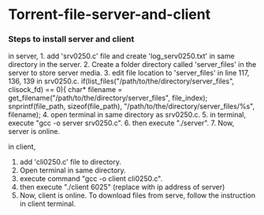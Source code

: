 # Torrent-file-server-and-client

<h3> Steps to install server and client </h3>

<p>
in server,
   1. add 'srv0250.c' file and create 'log_serv0250.txt' in same directory in the server.
   2. Create a folder directory called 'server_files' in the server to store server media.
   3. edit file location to 'server_files' in line 117, 136, 139 in srv0250.c.
   	if(list_files("/path/to/the/directory/server_files", clisock_fd) == 0){
   	char* filename = get_filename("/path/to/the/directory/server_files", file_index);
   	snprintf(file_path, sizeof(file_path), "/path/to/the/directory/server_files/%s", filename);
   4. open terminal in same directory as srv0250.c.
   5. in terminal, execute "gcc -o server srv0250.c".
   6. then execute "./server".
   7. Now, server is online.
   
   
in client,
   1. add 'cli0250.c' file to directory.
   2. Open terminal in same directory.
   3. execute command "gcc -o client cli0250.c".
   4. then execute "./client <Server IP address> 6025" (replace <Server IP address> with ip address of server)
   5. Now, client is online. To download files from serve, follow the instruction in client terminal.
</p>
